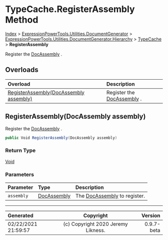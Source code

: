 ﻿# TypeCache.RegisterAssembly Method

[Index](../index.md) > [ExpressionPowerTools.Utilities.DocumentGenerator](ExpressionPowerTools.Utilities.DocumentGenerator.a.md) > [ExpressionPowerTools.Utilities.DocumentGenerator.Hierarchy](ExpressionPowerTools.Utilities.DocumentGenerator.Hierarchy.n.md) > [TypeCache](ExpressionPowerTools.Utilities.DocumentGenerator.Hierarchy.TypeCache.cs.md) > **RegisterAssembly**

Register the [DocAssembly](ExpressionPowerTools.Utilities.DocumentGenerator.Hierarchy.DocAssembly.cs.md) .

## Overloads

| Overload | Description |
| :-- | :-- |
| [RegisterAssembly(DocAssembly assembly)](#registerassemblydocassembly-assembly) | Register the [DocAssembly](ExpressionPowerTools.Utilities.DocumentGenerator.Hierarchy.DocAssembly.cs.md) . |
## RegisterAssembly(DocAssembly assembly)

Register the [DocAssembly](ExpressionPowerTools.Utilities.DocumentGenerator.Hierarchy.DocAssembly.cs.md) .

```csharp
public Void RegisterAssembly(DocAssembly assembly)
```

### Return Type

 [Void](https://docs.microsoft.com/dotnet/api/system.void) 

### Parameters

| Parameter | Type | Description |
| :-- | :-- | :-- |
| `assembly` | [DocAssembly](ExpressionPowerTools.Utilities.DocumentGenerator.Hierarchy.DocAssembly.cs.md) | The [DocAssembly](ExpressionPowerTools.Utilities.DocumentGenerator.Hierarchy.DocAssembly.cs.md) to register. |



---

| Generated | Copyright | Version |
| :-- | :-: | --: |
| 02/22/2021 21:59:57 | (c) Copyright 2020 Jeremy Likness. | 0.9.7-beta |
